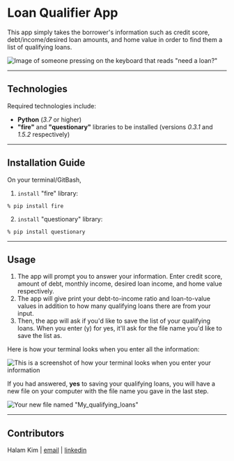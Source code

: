 
# Loan Qualifier App

This app simply takes the borrower's information such as credit score, debt/income/desired loan amounts, and home value in order to find them a list of qualifying loans.

![Image of someone pressing on the keyboard that reads "need a loan?"](https://revenuesandprofits.com/wp-content/uploads/2021/02/loan1-1.jpg)

---

## Technologies

Required technologies include:

- **Python** (*3.7* or higher)
- **"fire"** and **"questionary"** libraries to be installed (versions *0.3.1* and *1.5.2* respectively) 

---

## Installation Guide
On your terminal/GitBash, 

1. `install` "fire" library:

`% pip install fire`

2. `install` "questionary" library:

`% pip install questionary`

---

## Usage

1. The app will prompt you to answer your information. Enter credit score, amount of debt, monthly income, desired loan income, and home value respectively. 
2. The app will give print your debt-to-income ratio and loan-to-value values in addition to how many qualifying loans there are from your input. 
3. Then, the app will ask if you'd like to save the list of your qualifying loans. When you enter (y) for yes, it'll ask for the file name you'd like to save the list as. 


Here is how your terminal looks when you enter all the information: 

![This is a screenshot of how your terminal looks when you enter your information](https://i.imgur.com/yd5yxgC.png)

If you had answered, **yes** to saving your qualifying loans, you will have a new file on your computer with the file name you gave in the last step. 

![Your new file named "My_qualifying_loans"](https://i.imgur.com/hIi4xth.png)


---

## Contributors

Halam Kim | [email](mailto:halamkim516@hotmail.com) | [linkedin](https://www.linkedin.com/in/halam-kim-64a96954/)
